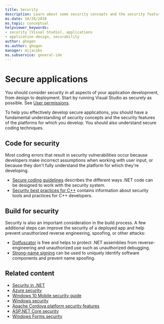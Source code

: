 ```yaml
---
title: Security
description: Learn about some security concepts and the security features that can help you effectively develop secure applications.
ms.date: 10/26/2018
ms.topic: conceptual
helpviewer_keywords:
- security [Visual Studio], applications
- application design, securability
author: ghogen
ms.author: ghogen
manager: mijacobs
ms.subservice: general-ide
---
```

# Secure applications

You should consider security in all aspects of your application development, from design to deployment. Start by running Visual Studio as securely as possible. See [User permissions](../ide/user-permissions-and-visual-studio.md).

To help you effectively develop secure applications, you should have a fundamental understanding of security concepts and the security features of the platforms for which you develop. You should also understand secure coding techniques.

## Code for security

Most coding errors that result in security vulnerabilities occur because developers make incorrect assumptions when working with user input, or because they don't fully understand the platform for which they're developing.

- [Secure coding guidelines](/dotnet/standard/security/secure-coding-guidelines) describes the different ways .NET code can be designed to work with the security system.
- [Security best practices for C++](/cpp/top/security-best-practices-for-cpp) contains information about security tools and practices for C++ developers.

## Build for security

Security is also an important consideration in the build process. A few additional steps can improve the security of a deployed app and help prevent unauthorized reverse engineering, spoofing, or other attacks:

- [Dotfuscator](dotfuscator/index.md) is free and helps to protect .NET assemblies from reverse-engineering and unauthorized use such as unauthorized debugging.
- [Strong-name signing](managing-assembly-and-manifest-signing.md) can be used to uniquely identify software components and prevent name spoofing.

## Related content

- [Security in .NET](/dotnet/standard/security/index)
- [Azure security](/azure/security/)
- [Windows 10 Mobile security guide](/windows/security/threat-protection/windows-10-mobile-security-guide)
- [Windows security](/windows/security/)
- [Apache Cordova platform security features](/previous-versions/visualstudio/cross-platform/tools-for-cordova/security/best-practices?view=toolsforcordova-2017&preserve-view=true)
- [ASP.NET Core security](/aspnet/core/security/?view=aspnetcore-2.1&preserve-view=true)
- [Windows Forms security](/dotnet/framework/winforms/windows-forms-security)
